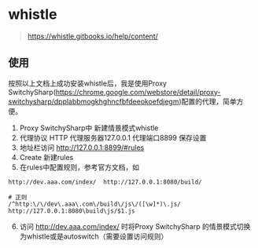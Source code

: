 # whistle

> https://whistle.gitbooks.io/help/content/  

## 使用
按照以上文档上成功安装whistle后，我是使用Proxy SwitchySharp(https://chrome.google.com/webstore/detail/proxy-switchysharp/dpplabbmogkhghncfbfdeeokoefdjegm)配置的代理，简单方便。

1. Proxy SwitchySharp中 新建情景模式whistle
2. 代理协议 HTTP  代理服务器127.0.0.1  代理端口8899 保存设置 
3. 地址栏访问 http://127.0.0.1:8899/#rules 
4. Create 新建rules
5. 在rules中配置规则，参考官方文档，如
```
http://dev.aaa.com/index/  http://127.0.0.1:8080/build/  

# 正则 
/^http:\/\/dev\.aaa\.com\/build\/js\/([\w]*)\.js/ http://127.0.0.1:8080\build\js/$1.js
```
6. 访问 http://dev.aaa.com/index/ 时将Proxy SwitchySharp 的情景模式切换为whistle或是autoswitch（需要设置访问规则）
